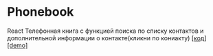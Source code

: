 # Phonebook
React
Телефонная книга с функцией поиска по списку контактов и дополнительной информации о контакте(кликни по кониакту) <a href="https://github.com/KatelinM/phoneBook/blob/master/index.html">[код]</a> <a href="https://katelinm.github.io/phoneBook/">[demo]</a> 
